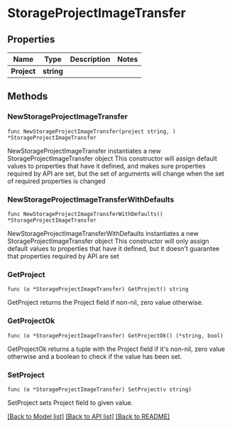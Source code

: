 # StorageProjectImageTransfer

## Properties

Name | Type | Description | Notes
------------ | ------------- | ------------- | -------------
**Project** | **string** |  | 

## Methods

### NewStorageProjectImageTransfer

`func NewStorageProjectImageTransfer(project string, ) *StorageProjectImageTransfer`

NewStorageProjectImageTransfer instantiates a new StorageProjectImageTransfer object
This constructor will assign default values to properties that have it defined,
and makes sure properties required by API are set, but the set of arguments
will change when the set of required properties is changed

### NewStorageProjectImageTransferWithDefaults

`func NewStorageProjectImageTransferWithDefaults() *StorageProjectImageTransfer`

NewStorageProjectImageTransferWithDefaults instantiates a new StorageProjectImageTransfer object
This constructor will only assign default values to properties that have it defined,
but it doesn't guarantee that properties required by API are set

### GetProject

`func (o *StorageProjectImageTransfer) GetProject() string`

GetProject returns the Project field if non-nil, zero value otherwise.

### GetProjectOk

`func (o *StorageProjectImageTransfer) GetProjectOk() (*string, bool)`

GetProjectOk returns a tuple with the Project field if it's non-nil, zero value otherwise
and a boolean to check if the value has been set.

### SetProject

`func (o *StorageProjectImageTransfer) SetProject(v string)`

SetProject sets Project field to given value.



[[Back to Model list]](../README.md#documentation-for-models) [[Back to API list]](../README.md#documentation-for-api-endpoints) [[Back to README]](../README.md)


